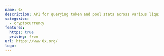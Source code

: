 ```yaml
---
name: 0x
description: API for querying token and pool stats across various liquidity pools
categories:
  - cryptocurrency
features:
  https: true
  pricing: free
url: https://www.0x.org/
logo:
---
```

